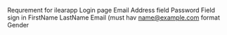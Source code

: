 Requrement for ilearapp
Login page
Email Address field
Password Field
sign in
FirstName
LastName
Email (must hav name@example.com format
Gender
